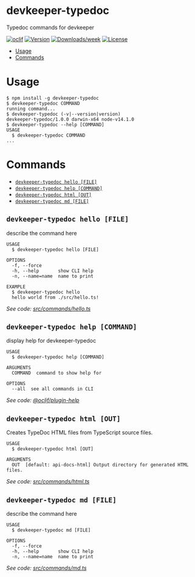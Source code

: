 devkeeper-typedoc
=================

Typedoc commands for devkeeper

[![oclif](https://img.shields.io/badge/cli-oclif-brightgreen.svg)](https://oclif.io)
[![Version](https://img.shields.io/npm/v/devkeeper-typedoc.svg)](https://npmjs.org/package/devkeeper-typedoc)
[![Downloads/week](https://img.shields.io/npm/dw/devkeeper-typedoc.svg)](https://npmjs.org/package/devkeeper-typedoc)
[![License](https://img.shields.io/npm/l/devkeeper-typedoc.svg)](https://github.com/ozum/devkeeper-typedoc/blob/master/package.json)

<!-- toc -->
* [Usage](#usage)
* [Commands](#commands)
<!-- tocstop -->
# Usage
<!-- usage -->
```sh-session
$ npm install -g devkeeper-typedoc
$ devkeeper-typedoc COMMAND
running command...
$ devkeeper-typedoc (-v|--version|version)
devkeeper-typedoc/1.0.0 darwin-x64 node-v14.1.0
$ devkeeper-typedoc --help [COMMAND]
USAGE
  $ devkeeper-typedoc COMMAND
...
```
<!-- usagestop -->
# Commands
<!-- commands -->
* [`devkeeper-typedoc hello [FILE]`](#devkeeper-typedoc-hello-file)
* [`devkeeper-typedoc help [COMMAND]`](#devkeeper-typedoc-help-command)
* [`devkeeper-typedoc html [OUT]`](#devkeeper-typedoc-html-out)
* [`devkeeper-typedoc md [FILE]`](#devkeeper-typedoc-md-file)

## `devkeeper-typedoc hello [FILE]`

describe the command here

```
USAGE
  $ devkeeper-typedoc hello [FILE]

OPTIONS
  -f, --force
  -h, --help       show CLI help
  -n, --name=name  name to print

EXAMPLE
  $ devkeeper-typedoc hello
  hello world from ./src/hello.ts!
```

_See code: [src/commands/hello.ts](https://github.com/ozum/devkeeper-typedoc/blob/v1.0.0/src/commands/hello.ts)_

## `devkeeper-typedoc help [COMMAND]`

display help for devkeeper-typedoc

```
USAGE
  $ devkeeper-typedoc help [COMMAND]

ARGUMENTS
  COMMAND  command to show help for

OPTIONS
  --all  see all commands in CLI
```

_See code: [@oclif/plugin-help](https://github.com/oclif/plugin-help/blob/v3.0.0/src/commands/help.ts)_

## `devkeeper-typedoc html [OUT]`

Creates TypeDoc HTML files from TypeScript source files.

```
USAGE
  $ devkeeper-typedoc html [OUT]

ARGUMENTS
  OUT  [default: api-docs-html] Output directory for generated HTML files.
```

_See code: [src/commands/html.ts](https://github.com/ozum/devkeeper-typedoc/blob/v1.0.0/src/commands/html.ts)_

## `devkeeper-typedoc md [FILE]`

describe the command here

```
USAGE
  $ devkeeper-typedoc md [FILE]

OPTIONS
  -f, --force
  -h, --help       show CLI help
  -n, --name=name  name to print
```

_See code: [src/commands/md.ts](https://github.com/ozum/devkeeper-typedoc/blob/v1.0.0/src/commands/md.ts)_
<!-- commandsstop -->
